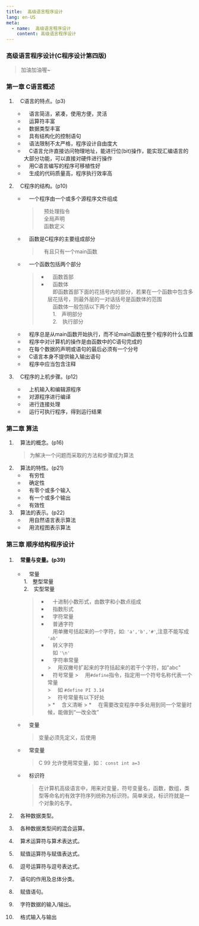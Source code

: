 ```yaml
---
title:  高级语言程序设计
lang: en-US
meta:
  - name:  高级语言程序设计
    content: 高级语言程序设计
---
```


### 高级语言程序设计(C程序设计第四版)

>加油加油喔~

<!-- more -->
<div ref="actingcute_anchor" id="actingcute_anchor"></div>

### 第一章  C语言概述

1. &emsp;C语言的特点。(p3)
    * &emsp;语言简洁，紧凑，使用方便，灵活
    * &emsp;运算符丰富
    * &emsp;数据类型丰富
    * &emsp;具有结构化的控制语句
    * &emsp;语法限制不太严格，程序设计自由度大
    * &emsp;C语言允许直接访问物理地址，能进行位(bit)操作，能实现汇编语言的大部分功能，可以直接对硬件进行操作
    * &emsp;用C语言编写的程序可移植性好
    * &emsp;生成的代码质量高，程序执行效率高

1. &emsp;C程序的结构。(p10)
    * &emsp;一个程序由一个或多个源程序文件组成
        > &emsp;预处理指令  
        > &emsp;全局声明  
        > &emsp;函数定义
    * &emsp;函数是C程序的主要组成部分
        > &emsp;有且只有一个main函数
    * &emsp;一个函数包括两个部分
        > * &emsp;函数首部
        > * &emsp;函数体  
        >   &emsp;即函数首部下面的花括号内的部分，若果在一个函数中包含多层花括号，则最外层的一对话括号是函数体的范围  
        > &emsp;函数体一般包括以下两个部分  
        > &emsp;1.&emsp;声明部分  
        > &emsp;2.&emsp;执行部分
    * &emsp;程序总是从main函数开始执行，而不论main函数在整个程序的什么位置
    * &emsp;程序中对计算机的操作是由函数中的C语句完成的
    * &emsp;在每个数据的声明或语句的最后必须有一个分号
    * &emsp;C语言本身不提供输入输出语句
    * &emsp;程序中应当包含注释  

1. &emsp;C程序的上机步骤。(p12)
    * &emsp;上机输入和编辑源程序
    * &emsp;对源程序进行编译
    * &emsp;进行连接处理
    * &emsp;运行可执行程序，得到运行结果

### 第二章  算法

1. &emsp;算法的概念。(p16)
    >为解决一个问题而采取的方法和步骤成为算法
1. &emsp;算法的特性。(p21)
    * &emsp;有穷性
    * &emsp;确定性
    * &emsp;有零个或多个输入
    * &emsp;有一个或多个输出
    * &emsp;有效性
1. &emsp;算法的表示。(p22)
    * &emsp;用自然语言表示算法
    * &emsp;用流程图表示算法

### 第三章  顺序结构程序设计

1. #### &emsp;常量与变量。(p39)

    * &emsp;常量  
        1.&emsp;整型常量  
        2.&emsp;实型常量

        > * &emsp;十进制小数形式，由数字和小数点组成
        > * &emsp;指数形式
        > * &emsp;字符常量
        > * &emsp;普通字符  
        >   &emsp;用单撇号括起来的`一个`字符，如: `'a','b','#'`,注意不能写成 `'ab'`
        > * &emsp;转义字符  
        >&emsp;如 `'\n'`
        > * &emsp;字符串常量  
            >   &emsp;用双撇号扩起来的字符括起来的若干个字符，如"abc"
        > * &emsp;符号常量
            >  &emsp;用`#define`指令，指定用一个符号名称代表一个常量  
            >  &emsp;如 `#define PI 3.14`  
            >  &emsp;符号常量有以下好处  
            >   * &emsp;含义清晰
            >   * &emsp;在需要改变程序中多处用到同一个常量时候，能做到“一改全改”

    * &emsp;变量
        >变量必须先定义，后使用
    * &emsp;常变量
        >C 99 允许使用常变量，如：
        >`const int a=3`
    * &emsp;标识符  
        >在计算机高级语言中，用来对变量，符号变量名，函数，数组，类型等命名的有效字符序列统称为标识符。简单来说，标识符就是一个对象的名字。

1. &emsp;各种数据类型。
1. &emsp;各种数据类型间的混合运算。
1. &emsp;算术运算符与算术表达式。
1. &emsp;赋值运算符与赋值表达式。
1. &emsp;逗号运算符与逗号表达式。
1. &emsp;语句的作用及总体分类。
1. &emsp;赋值语句。
1. &emsp;字符数据的输入/输出。
1. &emsp;格式输入与输出
